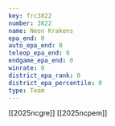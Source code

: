```yaml
---
key: frc3822
number: 3822
name: Neon Krakens
epa_end: 0
auto_epa_end: 0
teleop_epa_end: 0
endgame_epa_end: 0
winrate: 0
district_epa_rank: 0
district_epa_percentile: 0
type: Team
---
```

[[2025ncgre]]
[[2025ncpem]]
